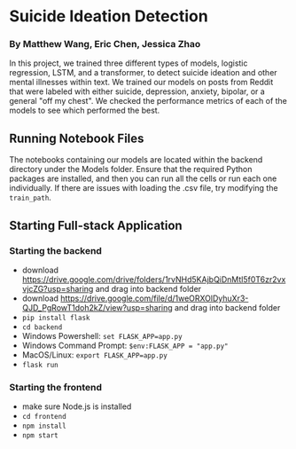 # Suicide Ideation Detection
### By Matthew Wang, Eric Chen, Jessica Zhao
In this project, we trained three different types of models, logistic regression, LSTM, and a transformer, to detect suicide ideation and other mental illnesses within text. We trained our models on posts from Reddit that were labeled with either suicide, depression, anxiety, bipolar, or a general "off my chest". We checked the performance metrics of each of the models to see which performed the best.

## Running Notebook Files
The notebooks containing our models are located within the backend directory under the Models folder. Ensure that the required Python packages are installed, and then you can run all the cells or run each one individually. If there are issues with loading the .csv file, try modifying the `train_path`.

## Starting Full-stack Application
### Starting the backend
- download https://drive.google.com/drive/folders/1rvNHd5KAjbQiDnMtl5f0T6zr2vxvjcZG?usp=sharing and drag into backend folder
- download https://drive.google.com/file/d/1weORXOlDyhuXr3-QJD_PgRowT1doh2kZ/view?usp=sharing and drag into backend folder
- `pip install flask`
- `cd backend`
- Windows Powershell: `set FLASK_APP=app.py`
- Windows Command Prompt: `$env:FLASK_APP = "app.py"`
- MacOS/Linux: `export FLASK_APP=app.py`
- `flask run`
### Starting the frontend
- make sure Node.js is installed
- `cd frontend`
- `npm install`
- `npm start`
